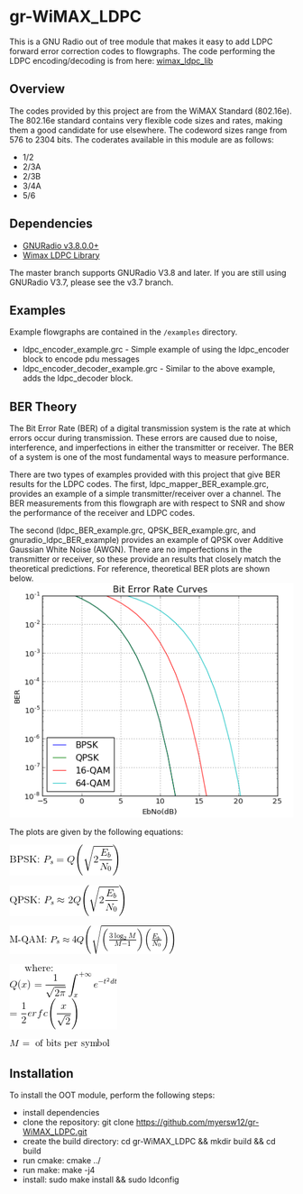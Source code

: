 # gr-WiMAX_LDPC

This is a GNU Radio out of tree module that makes it easy to add LDPC forward error correction codes to flowgraphs.  The code performing the LDPC encoding/decoding is from here: [wimax_ldpc_lib](https://github.com/myersw12/wimax_ldpc_lib)

## Overview

The codes provided by this project are from the WiMAX Standard (802.16e).  The 802.16e standard contains very flexible code sizes and rates, making them a good candidate for use elsewhere.  The codeword sizes range from 576 to 2304 bits.  The coderates available in this module are as follows:
  * 1/2 
  * 2/3A
  * 2/3B
  * 3/4A
  * 5/6

##  Dependencies

  * [GNURadio v3.8.0.0+](https://github.com/gnuradio/gnuradio)
  * [Wimax LDPC Library](https://github.com/myersw12/wimax_ldpc_lib)
  <!--- * [gr-mapper](https://github.com/gr-vt/gr-mapper) (used for BER example) --->
  
  The master branch supports GNURadio V3.8 and later.  If you are still using GNURadio V3.7, please see the v3.7 branch.
  
 ## Examples
 
 Example flowgraphs are contained in the `/examples` directory.
 
 * ldpc_encoder_example.grc - Simple example of using the ldpc_encoder block to encode pdu messages
 * ldpc_encoder_decoder_example.grc - Similar to the above example, adds the ldpc_decoder block.
 
 <!---
 * ldpc_mapper_BER_example.grc - Requires the gr-mapper OOT module.  This is a modified version of the prbs_test.grc flowgraph found within the gr-mapper OOT module.  The ldpc_encoder and ldpc_decoder blocks are added to give the flowgraph some FEC.  It is fun to compare the Bit Error Rate (BER) with and without LDPC as well as between different LDPC rates.
 * ldpc_BER_example.grc - Requires the gr-mapper OOT module.  Example flowgraph to play around with BER rates.  The receiver from the flowgraph above is removed so that only the LDPC codes are tested.
 * QPSK_BER_example.grc - Requires the gr-mapper OOT module.  This is a plain QPSK reference for the above flowgraph.  Compare the results of the two to see the improvement given by the LDPC FEC.
 * gnuradio_ldpc_BER_example.grc - Requires the gr-mapper OOT module.  BER rates using the default LDPC encoder/decoder provided by GNURadio.  
 --->
 
## BER Theory
The Bit Error Rate (BER) of a digital transmission system is the rate at which errors occur during transmission.  These errors are caused due to noise, interference, and imperfections in either the transmitter or receiver.  The BER of a system is one of the most fundamental ways to measure performance.
 
There are two types of examples provided with this project that give BER results for the LDPC codes.  The first, ldpc_mapper_BER_example.grc, provides an example of a simple transmitter/receiver over a channel.  The BER measurements from this flowgraph are with respect to SNR and show the performance of the receiver and LDPC codes.

The second (ldpc_BER_example.grc, QPSK_BER_example.grc, and gnuradio_ldpc_BER_example) provides an example of QPSK over Additive Gaussian White Noise (AWGN).  There are no imperfections in the transmitter or receiver, so these provide an results that closely match the theoretical predictions.  For reference, theoretical BER plots are shown below.
 ![alt text](https://github.com/myersw12/gr-WiMAX_LDPC/blob/master/docs/ber_plots.png)
 
The plots are given by the following equations:

![alt text](https://github.com/myersw12/gr-WiMAX_LDPC/blob/master/docs/bpsk.gif)

![alt text](https://github.com/myersw12/gr-WiMAX_LDPC/blob/master/docs/qpsk.gif)

![alt text](https://github.com/myersw12/gr-WiMAX_LDPC/blob/master/docs/mqam.gif)

![alt text](https://github.com/myersw12/gr-WiMAX_LDPC/blob/master/docs/erfc.gif)

![alt text](https://github.com/myersw12/gr-WiMAX_LDPC/blob/master/docs/bits_per_sym.gif)
 
 ## Installation
 
 To install the OOT module, perform the following steps:

   * install dependencies
   * clone the repository: git clone https://github.com/myersw12/gr-WiMAX_LDPC.git
   * create the build directory: cd gr-WiMAX_LDPC && mkdir build && cd build
   * run cmake: cmake ../
   * run make: make -j4
   * install: sudo make install && sudo ldconfig
